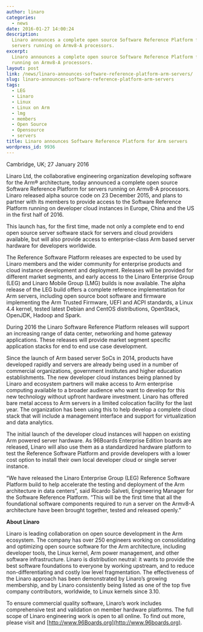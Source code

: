 ```yaml
---
author: linaro
categories:
  - news
date: 2016-01-27 14:00:24
description:
  Linaro announces a complete open source Software Reference Platform for
  servers running on Armv8-A processors.
excerpt:
  Linaro announces a complete open source Software Reference Platform for servers
  running on Armv8-A processors.
layout: post
link: /news/linaro-announces-software-reference-platform-arm-servers/
slug: linaro-announces-software-reference-platform-arm-servers
tags:
  - LEG
  - Linaro
  - Linux
  - Linux on Arm
  - lmg
  - members
  - Open Source
  - Opensource
  - servers
title: Linaro announces Software Reference Platform for Arm servers
wordpress_id: 9936
---
```


Cambridge, UK; 27 January 2016

Linaro Ltd, the collaborative engineering organization developing software for the Arm® architecture, today announced a complete open source Software Reference Platform for servers running on Armv8-A processors. Linaro released alpha source code on 23 December 2015, and plans to partner with its members to provide access to the Software Reference Platform running on developer cloud instances in Europe, China and the US in the first half of 2016.

This launch has, for the first time, made not only a complete end to end open source server software stack for servers and cloud providers available, but will also provide access to enterprise-class Arm based server hardware for developers worldwide.

The Reference Software Platform releases are expected to be used by Linaro members and the wider community for enterprise products and cloud instance development and deployment. Releases will be provided for different market segments, and early access to the Linaro Enterprise Group (LEG) and Linaro Mobile Group (LMG) builds is now available. The alpha release of the LEG build offers a complete reference implementation for Arm servers, including open source boot software and firmware implementing the Arm Trusted Firmware, UEFI and ACPI standards, a Linux 4.4 kernel, tested latest Debian and CentOS distributions, OpenStack, OpenJDK, Hadoop and Spark.

During 2016 the Linaro Software Reference Platform releases will support an increasing range of data center, networking and home gateway applications. These releases will provide market segment specific application stacks for end to end use case development.

Since the launch of Arm based server SoCs in 2014, products have developed rapidly and servers are already being used in a number of commercial organizations, government institutes and higher education establishments. The new developer cloud instances being planned by Linaro and ecosystem partners will make access to Arm enterprise computing available to a broader audience who want to develop for this new technology without upfront hardware investment. Linaro has offered bare metal access to Arm servers in a limited colocation facility for the last year. The organization has been using this to help develop a complete cloud stack that will include a management interface and support for virtualization and data analytics.

The initial launch of the developer cloud instances will happen on existing Arm powered server hardware. As 96Boards Enterprise Edition boards are released, Linaro will also use them as a standardized hardware platform to test the Reference Software Platform and provide developers with a lower cost option to install their own local developer cloud or single server instance.

“We have released the Linaro Enterprise Group (LEG) Reference Software Platform build to help accelerate the testing and deployment of the Arm architecture in data centers”, said Ricardo Salveti, Engineering Manager for the Software Reference Platform. “This will be the first time that all the foundational software components required to run a server on the Armv8-A architecture have been brought together, tested and released openly.”

**About Linaro**

Linaro is leading collaboration on open source development in the Arm ecosystem. The company has over 250 engineers working on consolidating and optimizing open source software for the Arm architecture, including developer tools, the Linux kernel, Arm power management, and other software infrastructure. Linaro is distribution neutral: it wants to provide the best software foundations to everyone by working upstream, and to reduce non-differentiating and costly low level fragmentation. The effectiveness of the Linaro approach has been demonstrated by Linaro’s growing membership, and by Linaro consistently being listed as one of the top five company contributors, worldwide, to Linux kernels since 3.10.

To ensure commercial quality software, Linaro’s work includes comprehensive test and validation on member hardware platforms. The full scope of Linaro engineering work is open to all online. To find out more, please visit []() and [http://www.96Boards.org](http://www.96boards.org).
